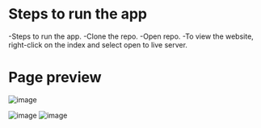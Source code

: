 # Steps to run the app
-Steps to run the app.
-Clone the repo.
-Open repo.
-To view the website, right-click on the index and select open to live server.

# Page preview

![image](https://github.com/ZJandour/stranky-restaurace/assets/127226529/8b9769d5-f765-4c77-ad3f-be3b3861d1bc)

![image](https://github.com/ZJandour/stranky-restaurace/assets/127226529/9b142376-6dfd-4299-a2ea-5b2632adfeff)
![image](https://github.com/ZJandour/stranky-restaurace/assets/127226529/a7068b54-b1c9-418a-a6b9-5a22b54d938d)



